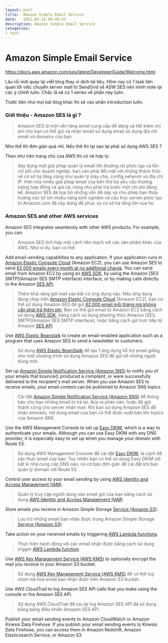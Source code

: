 ```yaml
---
layout: post
title:  Amazon Simple Email Service
date:   2021-03-15 00:48:45
description: Amazon Simple Email Service
categories:
- tech
---
```


# Amazon Simple Email Service

https://docs.aws.amazon.com/ses/latest/DeveloperGuide/Welcome.html

Lâu rồi mới quay lại viết blog thay vì dịch tài liệu. Hôm nay có 1 task liên quan tới việc chuyển server mail từ SendGrid về ASW SES nên mình note lại các ý chính luôn. Chắc là sẽ có 1 series về phần này luôn.

Trước tiên như mọi bài blog khác thì sẽ vào phần introduction luôn.
### Giới thiệu - Amazon SES là gì ?
> Amazon SES là một nền tảng email cung cấp dễ dàng và tiết kiệm chi phí cho bạn có thể gửi và nhận email sử dụng email sử dụng địa chỉ email và domains của bạn.

Như thế thì đơn giản quá nhỉ. Nếu thế thì tại sao lại phải sử dụng AWS SES ?

Theo như trên trang chủ của AWS thì có vẻ hợp lý:
> Xây dựng một giải pháp quản lý email lớn thường rát phức tạp và tốn chi phí cho doanh nghiệp. bạn càn phải đối mặt với những thách thức về cơ sở hạ tầng cũng như quản lý máy chủ, config network và địa chỉ IP. Hơn nữa nhiều giải pháp email của bên thứ ba yêu cầu thương lượng hợp đồng và giá cả, cũng như phải trả trước một chi phí đáng kể. Amazon SES đã loại bỏ những vấn đề này và cho phép bạn thừa hưởng các lợi ích nhiều năng kinh nghiệm và cấu trúc server phức tạo từ Amazon.com đã xây dựng để phục vụ cơ sở hạ tầng lớn của họ.

### Amazon SES and other AWS services
Amazon SES integrates seamlessly with other AWS products. For example, you can:
> Amazon SES tích hợp một cách liền mạch với các sản phầm khác của AWS. Như ví dụ, bạn có thể:

Add email-sending capabilities to any application. If your application runs in [Amazon Elastic Compute Cloud](https://aws.amazon.com/ec2/) (Amazon EC2), you can use Amazon SES to send [62,000 emails every month at no additional charge](https://aws.amazon.com/ses/pricing/). You can send email from Amazon EC2 by using an [AWS SDK](https://aws.amazon.com/tools/#sdk), by using the Amazon [SES SMTP](Amazon SES SMTP interface) interface, or by making calls directly to the Amazon [SES API](https://docs.aws.amazon.com/ses/latest/APIReference/).
> Thêm khả năng gửi mail vào bất cứ ứng dụng nào. Nếu ứng dụng đang chạy trên [Amazon Elastic Compute Cloud](https://aws.amazon.com/ec2/) (Amazon EC2), bạn có thể sử dụng Amazon SES để gửi [62,000 email mỗi tháng mà không cần phải trả thêm phí](https://aws.amazon.com/ses/pricing/). Bạn có thể gửi email từ Amazon EC2 bằng cách sử dụng [AWS SDK](https://aws.amazon.com/tools/#sdk), bằng cách sử dụng phương thức Amazon [SES SMTP](Amazon SES SMTP interface), hoặc bằng cách gửi trực tiếp từ Amazon [SES API](https://docs.aws.amazon.com/ses/latest/APIReference/)

Use [AWS Elastic Beanstalk](https://aws.amazon.com/elasticbeanstalk/) to create an email-enabled application such as a program that uses Amazon SES to send a newsletter to customers.
> Sử dụng [AWS Elastic BeanStalk](https://aws.amazon.com/elasticbeanstalk/) để tạo 1 ứng dụng hỗ trợ email giống như một chương trình sử dụng Amazon SES để gửi tới những người dùng mới.

Set up [Amazon Simple Notification Service (Amazon SNS)](https://aws.amazon.com/sns/) to notify you of your emails that bounced, produced a complaint, or were successfully delivered to the recipient's mail server. When you use Amazon SES to receive emails, your email content can be published to Amazon SNS topics.
> Cài đặt [Amazon Simple Notification Service (Amazon SNS)](https://aws.amazon.com/sns/) để thông báo cho bạn những email bị trả lại, đưa ra phàn nàn, hoặc đã gửi thành công cho server nhận mail. Khi bạn sử dụng Amazon SES để nhận emmails, nội dung email của bạn có thể được xuất bản lên topics của Amazon SNS

Use the AWS Management Console to set up [Easy DKIM](https://docs.aws.amazon.com/ses/latest/DeveloperGuide/send-email-authentication-dkim.html), which is a way to authenticate your emails. Although you can use Easy DKIM with any DNS provider, it is especially easy to set up when you manage your domain with Route 53.
> Sử dụng AWS Management Console để cài đặt [Easy DKIM](https://docs.aws.amazon.com/ses/latest/DeveloperGuide/send-email-authentication-dkim.html), là cách để xác thực email của bạn. Tuy nhiên bạn có thể sử dụng Easy DKIM với bất kì nhà cung cấp DNS nào, nó cơ bản đơn giản để cài đặt khi bạn quản lý domain với Route 53

Control user access to your email sending by using [AWS Identity and Access Management (IAM)](https://aws.amazon.com/iam/).
> Quản lý truy cập người dùng vào email gửi của bạn bằng cách sử dụng [AWS Identity and Access Management (IAM)](https://aws.amazon.com/iam/).

Store emails you receive in Amazon Simple Storage [Service (Amazon S3)](https://aws.amazon.com/s3/).
> Lưu trữ những email bạn nhận được trong Amazon Simple Storage [Service (Amazon S3)](https://aws.amazon.com/s3/).

Take action on your received emails by triggering [AWS Lambda functions](https://aws.amazon.com/lambda/).
> Thực hiện hành động với các email nhận được bằng cách sử dụng trigger [AWS Lambda function](https://aws.amazon.com/lambda/).

Use [AWS Key Management Service (AWS KMS)](https://aws.amazon.com/kms/) to optionally encrypt the mail you receive in your Amazon S3 bucket.
> Sử dụng [AWS Key Management Service (AWS KMS)](https://aws.amazon.com/kms/) để có thể tuỳ chọn mã hoá email bạn nhận được trên Amazon S3 bucket.

Use AWS CloudTrail to log Amazon SES API calls that you make using the console or the Amazon SES API.
> Sử dụng AWS CloudTrail để lưu lại log Amazon SES API đã sử dụng bằng bảng điều khiển Amazon SES API.

Publish your email sending events to Amazon CloudWatch or Amazon Kinesis Data Firehose. If you publish your email sending events to Kinesis Data Firehose, you can access them in Amazon Redshift, Amazon Elasticsearch Service, or Amazon S3.
